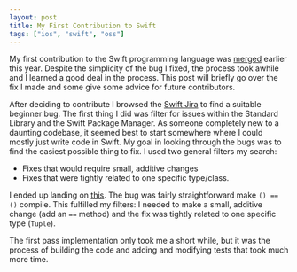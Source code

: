 ```yaml
---
layout: post
title: My First Contribution to Swift
tags: ["ios", "swift", "oss"]
---
```


My first contribution to the Swift programming language was [merged](https://github.com/apple/swift/pull/8354) earlier this year.
Despite the simplicity of the bug I fixed, the process took awhile and I learned a good deal in the process.  This post will briefly go over the fix I made and some give some advice for future contributors.

After deciding to contribute I browsed the [Swift Jira](https://bugs.swift.org) to find
a suitable beginner bug.  The first thing I did was filter for issues within the Standard Library
and the Swift Package Manager.  As someone completely new to a daunting codebase, it seemed
best to start somewhere  where I could mostly just write code in Swift.  My goal in looking
through the bugs was to find the easiest possible thing to fix.  I used two general filters my search:

+ Fixes that would require small, additive changes
+ Fixes that were tightly related to one specific type/class.

I ended up landing on [this](https://bugs.swift.org/browse/SR-4172).  The bug was fairly straightforward
make `() == ()` compile.  This fulfilled my filters: I needed to make a small, additive change (add an `==` method)
and the fix was tightly related to one specific type (`Tuple`).

The first pass implementation only took me a short while, but it was the process of building the code and adding and modifying tests that took much more time.
